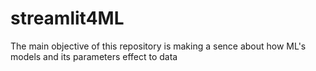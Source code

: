 # streamlit4ML
The main objective of this repository is making a sence about how  ML's models and its parameters  effect to data 
